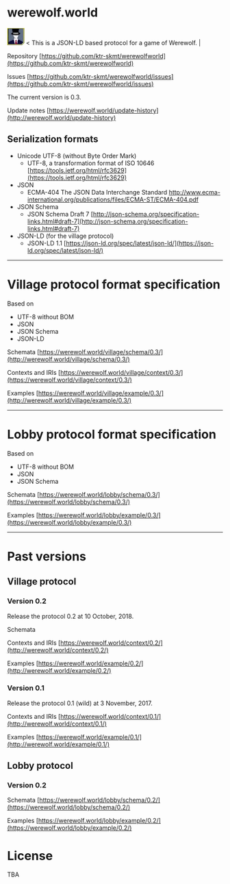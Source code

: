 # werewolf.world

<img src="image/0.1/master.jpg" alt="master" title="master"> &lt; This is a JSON-LD based protocol for a game of Werewolf. &#124;

Repository [https://github.com/ktr-skmt/werewolfworld](https://github.com/ktr-skmt/werewolfworld)

Issues [https://github.com/ktr-skmt/werewolfworld/issues](https://github.com/ktr-skmt/werewolfworld/issues)

The current version is 0.3.

Update notes [https://werewolf.world/update-history](http://werewolf.world/update-history)

## Serialization formats

* Unicode UTF-8 (without Byte Order Mark)
  - UTF-8, a transformation format of ISO 10646 [https://tools.ietf.org/html/rfc3629](https://tools.ietf.org/html/rfc3629)
* JSON
  - ECMA-404 The JSON Data Interchange Standard http://www.ecma-international.org/publications/files/ECMA-ST/ECMA-404.pdf
* JSON Schema
  - JSON Schema Draft 7 [http://json-schema.org/specification-links.html#draft-7](http://json-schema.org/specification-links.html#draft-7)
* JSON-LD (for the village protocol)
  - JSON-LD 1.1 [https://json-ld.org/spec/latest/json-ld/](https://json-ld.org/spec/latest/json-ld/)

---

# Village protocol format specification

Based on 

* UTF-8 without BOM
* JSON
* JSON Schema
* JSON-LD

Schemata [https://werewolf.world/village/schema/0.3/](http://werewolf.world/village/schema/0.3/)

Contexts and IRIs [https://werewolf.world/village/context/0.3/](https://werewolf.world/village/context/0.3/)

Examples [https://werewolf.world/village/example/0.3/](http://werewolf.world/village/example/0.3/)

---

# Lobby protocol format specification

Based on 

* UTF-8 without BOM
* JSON
* JSON Schema

Schemata [https://werewolf.world/lobby/schema/0.3/](https://werewolf.world/lobby/schema/0.3/)

Examples [https://werewolf.world/lobby/example/0.3/](https://werewolf.world/lobby/example/0.3/)

---

# Past versions

## Village protocol

### Version 0.2

Release the protocol 0.2 at 10 October, 2018.

Schemata

Contexts and IRIs [https://werewolf.world/context/0.2/](http://werewolf.world/context/0.2/)

Examples [https://werewolf.world/example/0.2/](http://werewolf.world/example/0.2/)

### Version 0.1

Release the protocol 0.1 (wild) at 3 November, 2017.

Contexts and IRIs [https://werewolf.world/context/0.1/](http://werewolf.world/context/0.1/)

Examples [https://werewolf.world/example/0.1/](http://werewolf.world/example/0.1/)

## Lobby protocol

### Version 0.2

Schemata [https://werewolf.world/lobby/schema/0.2/](https://werewolf.world/lobby/schema/0.2/)

Examples [https://werewolf.world/lobby/example/0.2/](https://werewolf.world/lobby/example/0.2/)

# License

TBA
